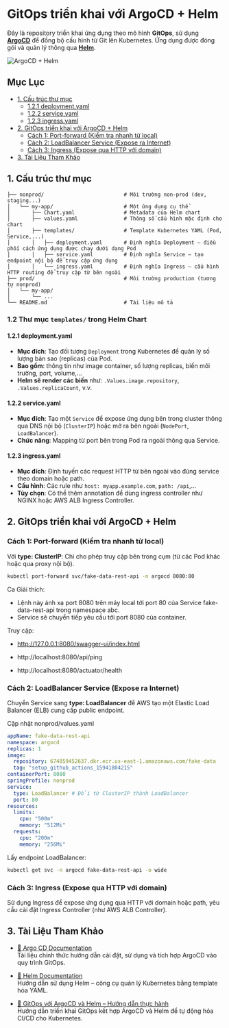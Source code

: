 # GitOps triển khai với ArgoCD + Helm

Đây là repository triển khai ứng dụng theo mô hình **GitOps**, sử dụng [**ArgoCD**](https://argo-cd.readthedocs.io/en/stable/) để đồng bộ cấu hình từ Git lên Kubernetes. Ứng dụng được đóng gói và quản lý thông qua [**Helm**](https://helm.sh/).

![ArgoCD + Helm](https://media2.dev.to/dynamic/image/width=1280,height=720,fit=cover,gravity=auto,format=auto/https%3A%2F%2Fdev-to-uploads.s3.amazonaws.com%2Fuploads%2Farticles%2F8vqktcxyjeyd1hoghvfu.png)

## Mục Lục

- [1. Cấu trúc thư mục](#1-cấu-trúc-thư-mục)
  - [1.2.1 deployment.yaml](#121-deploymentyaml)
  - [1.2.2 service.yaml](#122-serviceyaml)
  - [1.2.3 ingress.yaml](#123-ingressyaml)
- [2. GitOps triển khai với ArgoCD + Helm](#2-gitops-triển-khai-với-argocd--helm)
  - [Cách 1: Port-forward (Kiểm tra nhanh từ local)](#cách-1-port-forward-kiểm-tra-nhanh-từ-local)
  - [Cách 2: LoadBalancer Service (Expose ra Internet)](#cách-2-loadbalancer-service-expose-ra-internet)
  - [Cách 3: Ingress (Expose qua HTTP với domain)](#cách-3-ingress-expose-qua-http-với-domain)
- [3. Tài Liệu Tham Khảo](#3-tài-liệu-tham-khảo)

## 1. Cấu trúc thư mục

```plaintext
├── nonprod/                          # Môi trường non-prod (dev, staging...)
│   └── my-app/                       # Một ứng dụng cụ thể
│       ├── Chart.yaml                # Metadata của Helm chart
│       ├── values.yaml               # Thông số cấu hình mặc định cho chart
│       ├── templates/                # Template Kubernetes YAML (Pod, Service,...)
│       │   ├── deployment.yaml       # Định nghĩa Deployment – điều phối cách ứng dụng được chạy dưới dạng Pod
│       │   ├── service.yaml          # Định nghĩa Service – tạo endpoint nội bộ để truy cập ứng dụng
│       │   └── ingress.yaml          # Định nghĩa Ingress – cấu hình HTTP routing để truy cập từ bên ngoài
├── prod/                             # Môi trường production (tương tự nonprod)
│   └── my-app/
│       └── ...
└── README.md                         # Tài liệu mô tả
```

### 1.2 Thư mục `templates/` trong Helm Chart

#### 1.2.1 deployment.yaml

- **Mục đích**: Tạo đối tượng `Deployment` trong Kubernetes để quản lý số lượng bản sao (replicas) của Pod.
- **Bao gồm**: thông tin như image container, số lượng replicas, biến môi trường, port, volume,…
- **Helm sẽ render các biến** như: `.Values.image.repository`, `.Values.replicaCount`, v.v.

#### 1.2.2 service.yaml

- **Mục đích**: Tạo một `Service` để expose ứng dụng bên trong cluster thông qua DNS nội bộ (`ClusterIP`) hoặc mở ra bên ngoài (`NodePort`, `LoadBalancer`).
- **Chức năng**: Mapping từ port bên trong Pod ra ngoài thông qua Service.

#### 1.2.3 ingress.yaml

- **Mục đích**: Định tuyến các request HTTP từ bên ngoài vào đúng service theo domain hoặc path.
- **Cấu hình**: Các rule như `host: myapp.example.com`, `path: /api`,…
- **Tùy chọn**: Có thể thêm annotation để dùng ingress controller như NGINX hoặc AWS ALB Ingress Controller.


## 2. GitOps triển khai với ArgoCD + Helm

### Cách 1: Port-forward (Kiểm tra nhanh từ local)

Với **type: ClusterIP**: Chỉ cho phép truy cập bên trong cụm (từ các Pod khác hoặc qua proxy nội bộ).

```bash
kubectl port-forward svc/fake-data-rest-api -n argocd 8080:80
```
Ca
Giải thích:
- Lệnh này ánh xạ port 8080 trên máy local tới port 80 của Service fake-data-rest-api trong namespace abc.
- Service sẽ chuyển tiếp yêu cầu tới port 8080 của container.

Truy cập:

- http://127.0.0.1:8080/swagger-ui/index.html

- http://localhost:8080/api/ping

- http://localhost:8080/actuator/health

### Cách 2: LoadBalancer Service (Expose ra Internet)

Chuyển Service sang **type: LoadBalancer** để AWS tạo một Elastic Load Balancer (ELB) cung cấp public endpoint.

Cập nhật nonprod/values.yaml

```yaml
appName: fake-data-rest-api
namespace: argocd
replicas: 1
image:
  repository: 674059452637.dkr.ecr.us-east-1.amazonaws.com/fake-data
  tag: "setup_github_actions_15941804215"
containerPort: 8080
springProfile: nonprod
service:
  type: LoadBalancer # Đổi từ ClusterIP thành LoadBalancer
  port: 80
resources:
  limits:
    cpu: "500m"
    memory: "512Mi"
  requests:
    cpu: "200m"
    memory: "256Mi"
```

Lấy endpoint LoadBalancer:

```bash
kubectl get svc -n argocd fake-data-rest-api -o wide
```

### Cách 3: Ingress (Expose qua HTTP với domain)

Sử dụng Ingress để expose ứng dụng qua HTTP với domain hoặc path, yêu cầu cài đặt Ingress Controller (như AWS ALB Controller).

## 3. Tài Liệu Tham Khảo

- [📘 Argo CD Documentation](https://argo-cd.readthedocs.io/en/stable/)  
  Tài liệu chính thức hướng dẫn cài đặt, sử dụng và tích hợp ArgoCD vào quy trình GitOps.

- [📘 Helm Documentation](https://helm.sh/docs/)  
  Hướng dẫn sử dụng Helm – công cụ quản lý Kubernetes bằng template hóa YAML.

- [📘 GitOps với ArgoCD và Helm – Hướng dẫn thực hành](https://argo-cd.readthedocs.io/en/stable/user-guide/helm/)  
  Hướng dẫn triển khai GitOps kết hợp ArgoCD và Helm để tự động hóa CI/CD cho Kubernetes.
